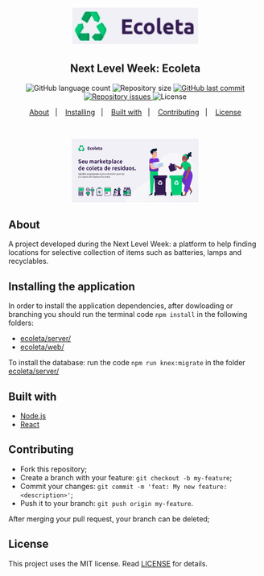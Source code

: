 <h1 align="center">
    <img alt="Ecoleta" title="#ecoleta" src="assets/logo.png" width="250px" />
</h1>

<h2 align="center">
  Next Level Week: Ecoleta
</h2>
<p align="center">
  <img alt="GitHub language count" src="https://img.shields.io/github/languages/count/EricSchmiele/ecoleta">

  <img alt="Repository size" src="https://img.shields.io/github/repo-size/EricSchmiele/ecoleta">
  
  <a href="https://github.com/EricSchmiele/ecoleta/commits/master">
    <img alt="GitHub last commit" src="https://img.shields.io/github/last-commit/EricSchmiele/ecoleta">
  </a>

  <a href="https://github.com/EricSchmiele/ecoleta/issues">
    <img alt="Repository issues" src="https://img.shields.io/github/issues/EricSchmiele/ecoleta">
  </a>

  <img alt="License" src="https://img.shields.io/badge/license-MIT-brightgreen">
</p>

<p align="center">
  <a href="#about">About</a>&nbsp;&nbsp;&nbsp;|&nbsp;&nbsp;&nbsp;
  <a href="#installing-the-application">Installing</a>&nbsp;&nbsp;&nbsp;|&nbsp;&nbsp;&nbsp;
  <!--<a href="#running-the-application">Running</a>&nbsp;&nbsp;&nbsp;|&nbsp;&nbsp;&nbsp;
  <a href="#testing">Testing</a>&nbsp;&nbsp;&nbsp;|&nbsp;&nbsp;&nbsp;-->
  <a href="#built-with">Built with</a>&nbsp;&nbsp;&nbsp;|&nbsp;&nbsp;&nbsp;
  <!--<a href="#layout">Layout</a>&nbsp;&nbsp;&nbsp;|&nbsp;&nbsp;&nbsp;-->
  <a href="#contributing">Contributing</a>&nbsp;&nbsp;&nbsp;|&nbsp;&nbsp;&nbsp;
  <a href="#license">License</a>
</p>

<br>

<p align="center">
  <img alt="Frontend" src="assets/screen.jpeg" width="50%">
</p>


## About

A project developed during the Next Level Week: a platform to help finding locations for selective collection of items such as batteries, lamps and recyclables.

## Installing the application

In order to install the application dependencies, after dowloading or branching you should run the terminal code `npm install` in the following folders:

* <u>ecoleta/server/</u>
* <u>ecoleta/web/</u>
<!--* <u>br.com.bethehero/mobile/</u>-->

To install the database: run the code `npm run knex:migrate` in the folder <u>ecoleta/server/</u>

<!--## Running the application

On separate terminal tabs, run the code `npm start` on the folders:

* <u>br.com.bethehero/backend/</u>
* <u>br.com.bethehero/frontend/</u>
* <u>br.com.bethehero/mobile/</u>

Aditionally, in order to run the mobile application, install the <strong>Expo</strong> app on your smart phone from your standard app store and read the QR code that will be generated after running the terminal code in the <u>br.com.bethehero/mobile/</u> folder.

## Testing

All tests can be run using <strong>supertest</strong> with the following line in terminal: `npm test` 

So far there are two tests:

Back end:
* ong.spec
* generateUniqueId.spec-->

## Built with

* [Node.js](https://nodejs.org/en/)
* [React](https://reactjs.org)
<!--* [React Native](https://facebook.github.io/react-native/)
* [Expo](https://expo.io/)-->

<!--
## Layout

 You can download the layout (`.sketch`) using [this link](.github/DevRadar.sketch).

To open it in any SO, use [Figma](https://figma.com).
-->

## Contributing

* Fork this repository;
* Create a branch with your feature: `git checkout -b my-feature`;
* Commit your changes: `git commit -m 'feat: My new feature: <description>'`;
* Push it to your branch: `git push origin my-feature`.

After merging your pull request, your branch can be deleted;

## License

This project uses the MIT license. Read [LICENSE](LICENSE.txt) for details.